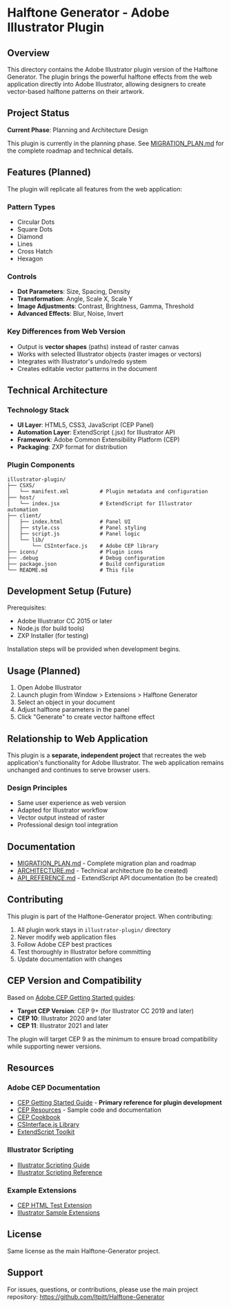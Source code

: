 # Halftone Generator - Adobe Illustrator Plugin

## Overview

This directory contains the Adobe Illustrator plugin version of the Halftone Generator. The plugin brings the powerful halftone effects from the web application directly into Adobe Illustrator, allowing designers to create vector-based halftone patterns on their artwork.

## Project Status

**Current Phase**: Planning and Architecture Design

This plugin is currently in the planning phase. See [MIGRATION_PLAN.md](./MIGRATION_PLAN.md) for the complete roadmap and technical details.

## Features (Planned)

The plugin will replicate all features from the web application:

### Pattern Types
- Circular Dots
- Square Dots
- Diamond
- Lines
- Cross Hatch
- Hexagon

### Controls
- **Dot Parameters**: Size, Spacing, Density
- **Transformation**: Angle, Scale X, Scale Y
- **Image Adjustments**: Contrast, Brightness, Gamma, Threshold
- **Advanced Effects**: Blur, Noise, Invert

### Key Differences from Web Version
- Output is **vector shapes** (paths) instead of raster canvas
- Works with selected Illustrator objects (raster images or vectors)
- Integrates with Illustrator's undo/redo system
- Creates editable vector patterns in the document

## Technical Architecture

### Technology Stack
- **UI Layer**: HTML5, CSS3, JavaScript (CEP Panel)
- **Automation Layer**: ExtendScript (.jsx) for Illustrator API
- **Framework**: Adobe Common Extensibility Platform (CEP)
- **Packaging**: ZXP format for distribution

### Plugin Components
```
illustrator-plugin/
├── CSXS/
│   └── manifest.xml          # Plugin metadata and configuration
├── host/
│   └── index.jsx             # ExtendScript for Illustrator automation
├── client/
│   ├── index.html            # Panel UI
│   ├── style.css             # Panel styling
│   ├── script.js             # Panel logic
│   └── lib/
│       └── CSInterface.js    # Adobe CEP library
├── icons/                    # Plugin icons
├── .debug                    # Debug configuration
├── package.json              # Build configuration
└── README.md                 # This file
```

## Development Setup (Future)

Prerequisites:
- Adobe Illustrator CC 2015 or later
- Node.js (for build tools)
- ZXP Installer (for testing)

Installation steps will be provided when development begins.

## Usage (Planned)

1. Open Adobe Illustrator
2. Launch plugin from Window > Extensions > Halftone Generator
3. Select an object in your document
4. Adjust halftone parameters in the panel
5. Click "Generate" to create vector halftone effect

## Relationship to Web Application

This plugin is a **separate, independent project** that recreates the web application's functionality for Adobe Illustrator. The web application remains unchanged and continues to serve browser users.

### Design Principles
- Same user experience as web version
- Adapted for Illustrator workflow
- Vector output instead of raster
- Professional design tool integration

## Documentation

- [MIGRATION_PLAN.md](./MIGRATION_PLAN.md) - Complete migration plan and roadmap
- [ARCHITECTURE.md](./ARCHITECTURE.md) - Technical architecture (to be created)
- [API_REFERENCE.md](./API_REFERENCE.md) - ExtendScript API documentation (to be created)

## Contributing

This plugin is part of the Halftone-Generator project. When contributing:

1. All plugin work stays in `illustrator-plugin/` directory
2. Never modify web application files
3. Follow Adobe CEP best practices
4. Test thoroughly in Illustrator before committing
5. Update documentation with changes

## CEP Version and Compatibility

Based on [Adobe CEP Getting Started guides](https://github.com/Adobe-CEP/Getting-Started-guides):

- **Target CEP Version**: CEP 9+ (for Illustrator CC 2019 and later)
- **CEP 10**: Illustrator 2020 and later
- **CEP 11**: Illustrator 2021 and later

The plugin will target CEP 9 as the minimum to ensure broad compatibility while supporting newer versions.

## Resources

### Adobe CEP Documentation
- [CEP Getting Started Guide](https://github.com/Adobe-CEP/Getting-Started-guides) - **Primary reference for plugin development**
- [CEP Resources](https://github.com/Adobe-CEP/CEP-Resources) - Sample code and documentation
- [CEP Cookbook](https://github.com/Adobe-CEP/CEP-Resources/blob/master/CEP_9.x/Documentation/CEP%209.0%20HTML%20Extension%20Cookbook.md)
- [CSInterface.js Library](https://github.com/Adobe-CEP/CEP-Resources/blob/master/CEP_9.x/CSInterface.js)
- [ExtendScript Toolkit](https://extendscript.docsforadobe.dev/)

### Illustrator Scripting
- [Illustrator Scripting Guide](https://ai-scripting.docsforadobe.dev/)
- [Illustrator Scripting Reference](https://illustrator-scripting-guide.readthedocs.io/)

### Example Extensions
- [CEP HTML Test Extension](https://github.com/Adobe-CEP/CEP-Resources/tree/master/CEP_9.x/Samples/CEP_HTML_Test_Extension-9.0)
- [Illustrator Sample Extensions](https://github.com/Adobe-CEP/Samples)

## License

Same license as the main Halftone-Generator project.

## Support

For issues, questions, or contributions, please use the main project repository:
https://github.com/ltpitt/Halftone-Generator
